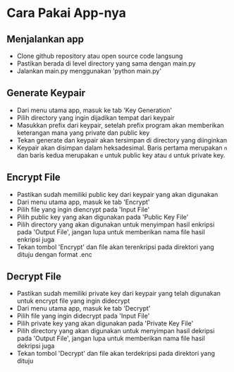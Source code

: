 # Cara Pakai App-nya

## Menjalankan app
* Clone github repository atau open source code langsung
* Pastikan berada di level directory yang sama dengan main.py
* Jalankan main.py menggunakan 'python main.py'

## Generate Keypair
* Dari menu utama app, masuk ke tab 'Key Generation'
* Pilih directory yang ingin dijadikan tempat dari keypair
* Masukkan prefix dari keypair, setelah prefix program akan memberikan keterangan mana yang private dan public key
* Tekan generate dan keypair akan tersimpan di directory yang diinginkan
* Keypair akan disimpan dalam heksadesimal. Baris pertama merupakan `n` dan baris kedua merupakan `e` untuk public key atau `d` untuk private key.

## Encrypt File
* Pastikan sudah memiliki public key dari keypair yang akan digunakan
* Dari menu utama app, masuk ke tab 'Encrypt'
* Pilih file yang ingin diencrypt pada 'Input File'
* Pilih public key yang akan digunakan pada 'Public Key File' 
* Pilih directory yang akan digunakan untuk menyimpan hasil enkripsi pada 'Output File', jangan lupa untuk memberikan nama file hasil enkripsi juga
* Tekan tombol 'Encrypt' dan file akan terenkripsi pada direktori yang dituju dengan format .enc

## Decrypt File
* Pastikan sudah memiliki private key dari keypair yang telah digunakan untuk encrypt file yang ingin didecrypt
* Dari menu utama app, masuk ke tab 'Decrypt'
* Pilih file yang ingin didecrypt pada 'Input File'
* Pilih private key yang akan digunakan pada 'Private Key File' 
* Pilih directory yang akan digunakan untuk menyimpan hasil dekripsi pada 'Output File', jangan lupa untuk memberikan nama file hasil dekripsi juga
* Tekan tombol 'Decrypt' dan file akan terdekripsi pada direktori yang dituju
